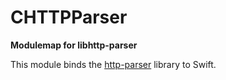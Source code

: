 # CHTTPParser

**Modulemap for libhttp-parser**

This module binds the [http-parser](https://github.com/nodejs/http-parser) library to Swift.
